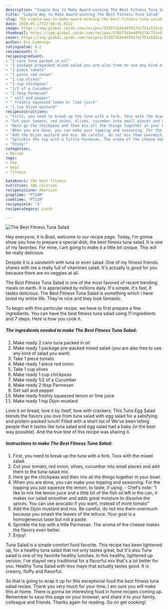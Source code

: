 ```yaml
---
description: "Simple Way to Make Award-winning The Best Fitness Tuna Salad"
title: "Simple Way to Make Award-winning The Best Fitness Tuna Salad"
slug: 755-simple-way-to-make-award-winning-the-best-fitness-tuna-salad
date: 2020-05-17T22:40:41.012Z
image: https://img-global.cpcdn.com/recipes/5785f1b3e40f617d/751x532cq70/the-best-fitness-tuna-salad-recipe-main-photo.jpg
thumbnail: https://img-global.cpcdn.com/recipes/5785f1b3e40f617d/751x532cq70/the-best-fitness-tuna-salad-recipe-main-photo.jpg
cover: https://img-global.cpcdn.com/recipes/5785f1b3e40f617d/751x532cq70/the-best-fitness-tuna-salad-recipe-main-photo.jpg
author: Ora Cummings
ratingvalue: 4.2
reviewcount: 5
recipeingredient:
- "2 cans tuna packed in oil"
- "1 package prepacked mixed salad you are also free to use any kind of salad you want"
- "1 piece tomato"
- "1 piece red onion"
- "1 cup olives"
- "1 cup chickpeas"
- "1/2 of a Cucumber"
- "2 tbsp Parmesan"
- " salt and pepper"
- " freshly squeezed lemon or lime juice"
- "1 tsp Dijon mustard"
recipeinstructions:
- "First, you need to break up the tuna with a fork. Toss with the mixed salad."
- "Cut your tomato, red onion, olives, cucumber into small pieces and add them to the tuna-salad mix."
- "Here go the chickpeas and then mix all the things together in your bowl."
- "When you are done, you can make your topping and seasoning. For the topping you just squeeze the lemon, to taste, if using.  Chef’s note: “I like to mix the lemon juice and a little bit of the fish oil left in the can, it makes our salad smoother and adds great moisture to dissolve the spices. You can use avocado if you want, instead of more tomato”"
- "Add the Dijon mustard and mix. Be careful, do not mix them overmuch because you smash the leaves of the lettuce. Your goal is a homogeneous taste but not a paste."
- "Sprinkle the top with a little Parmesan. The aroma of the cheese makes the flavors even better."
- "Enjoy!"
categories:
- Recipe
tags:
- the
- best
- fitness

katakunci: the best fitness 
nutrition: 186 calories
recipecuisine: American
preptime: "PT24M"
cooktime: "PT31M"
recipeyield: "3"
recipecategory: Lunch

---
```



![The Best Fitness Tuna Salad](https://img-global.cpcdn.com/recipes/5785f1b3e40f617d/751x532cq70/the-best-fitness-tuna-salad-recipe-main-photo.jpg)

Hey everyone, it is Brad, welcome to our recipe page. Today, I'm gonna show you how to prepare a special dish, the best fitness tuna salad. It is one of my favorites. For mine, I am going to make it a little bit unique. This will be really delicious.

Despite it is a sandwich with tuna or even salad. One of my fitness friends shares with me a really full of vitamines salad. It&#39;s actually is good for you because there are no veggies at all.

The Best Fitness Tuna Salad is one of the most favored of recent trending meals on earth. It is appreciated by millions daily. It's simple, it's fast, it tastes delicious. The Best Fitness Tuna Salad is something which I have loved my entire life. They're nice and they look fantastic.


To begin with this particular recipe, we have to first prepare a few ingredients. You can have the best fitness tuna salad using 11 ingredients and 7 steps. Here is how you cook it.

<!--inarticleads1-->

##### The ingredients needed to make The Best Fitness Tuna Salad:

1. Make ready 2 cans tuna packed in oil
1. Make ready 1 package pre-packed mixed salad (you are also free to use any kind of salad you want)
1. Take 1 piece tomato
1. Make ready 1 piece red onion
1. Take 1 cup olives
1. Make ready 1 cup chickpeas
1. Make ready 1/2 of a Cucumber
1. Make ready 2 tbsp Parmesan
1. Get  salt and pepper
1. Make ready  freshly squeezed lemon or lime juice
1. Make ready 1 tsp Dijon mustard


Love it on bread, love it by itself, love with crackers. This Tuna Egg Salad blends the flavors you love from tuna salad with egg salad for a satisfying and protein-packed lunch! Filled with a short list of We&#39;ve been telling people that it tastes like tuna salad and egg salad had a baby (in the best way possible). And the true test of this recipe was sharing it. 

<!--inarticleads2-->

##### Instructions to make The Best Fitness Tuna Salad:

1. First, you need to break up the tuna with a fork. Toss with the mixed salad.
1. Cut your tomato, red onion, olives, cucumber into small pieces and add them to the tuna-salad mix.
1. Here go the chickpeas and then mix all the things together in your bowl.
1. When you are done, you can make your topping and seasoning. For the topping you just squeeze the lemon, to taste, if using.  - Chef’s note: “I like to mix the lemon juice and a little bit of the fish oil left in the can, it makes our salad smoother and adds great moisture to dissolve the spices. You can use avocado if you want, instead of more tomato”
1. Add the Dijon mustard and mix. Be careful, do not mix them overmuch because you smash the leaves of the lettuce. Your goal is a homogeneous taste but not a paste.
1. Sprinkle the top with a little Parmesan. The aroma of the cheese makes the flavors even better.
1. Enjoy!


Tuna Salad is a simple comfort food favorite. This recipe has been lightened up, for a healthy tuna salad that not only tastes great, but it&#39;s also Tuna salad is one of my favorite healthy lunches. In this healthy, lightened up version, I&#39;ve stayed very traditional for a flavorful mix that&#39;s a lot better for you. Healthy Tuna Salad with less mayo that actually tastes good. It is creamy, fluffy and flavorful. 

So that is going to wrap it up for this exceptional food the best fitness tuna salad recipe. Thank you very much for your time. I am sure you will make this at home. There is gonna be interesting food in home recipes coming up. Remember to save this page on your browser, and share it to your family, colleague and friends. Thanks again for reading. Go on get cooking!
